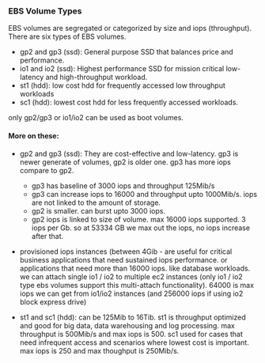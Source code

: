 ### EBS Volume Types

EBS volumes are segregated or categorized by size and iops (throughput). There are six types of EBS volumes.

- gp2 and gp3 (ssd): General purpose SSD that balances price and performance.
- io1 and io2 (ssd): Highest performance SSD for mission critical low-latency and high-throughput workload.
- st1 (hdd): low cost hdd for frequently accessed low throughput workloads
- sc1 (hdd): lowest cost hdd for less frequently accessed workloads.

only gp2/gp3 or io1/io2 can be used as boot volumes.

#### More on these:
- gp2 and gp3 (ssd): They are cost-effective and low-latency. gp3 is newer generate of volumes, gp2 is older one. gp3 has more iops compare to gp2.
    - gp3 has baseline of 3000 iops and throughput 125Mib/s
    - gp3 can increase iops to 16000 and throughput upto 1000Mib/s. iops are not linked to the amount of storage.
    - gp2 is smaller. can burst upto 3000 iops.
    - gp2 iops is linked to size of volume. max 16000 iops supported. 3 iops per Gb. so at 53334 GB we max out the iops, no iops increase after that. 

- provisioned iops instances (between 4Gib -  are useful for critical business applications that need sustained iops performance. or applications that need more than 16000 iops. like database workloads. we can attach single io1 / io2 to multiple ec2 instances (only io1 / io2 type ebs volumes support this multi-attach functionality). 64000 is max iops we can get from io1/io2 instances (and 256000 iops if using io2 block express drive)

- st1 and sc1 (hdd): can be 125Mib to 16Tib. st1 is throughput optimized and good for big data, data warehousing and log processing. max throughput is 500Mib/s and max iops is 500. sc1 used for cases that need infrequent access and scenarios where lowest cost is important. max iops is 250 and max thoughput is 250Mib/s.

